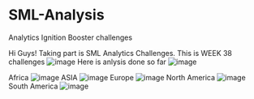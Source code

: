 # SML-Analysis
Analytics Ignition Booster challenges

Hi Guys!
Taking part is SML Analytics Challenges. 
This is WEEK 38 challenges
![image](https://user-images.githubusercontent.com/48688451/134427932-37e12b6f-bc8e-42b9-8260-70ada1b8206f.png)
Here is anlysis done so far
![image](https://user-images.githubusercontent.com/48688451/134428048-8ea84909-a02c-4ae1-9ac0-576486d7beac.png)

Africa
![image](https://user-images.githubusercontent.com/48688451/134428101-131f64ae-2ca8-4056-88dc-198cc1702594.png)
ASIA
![image](https://user-images.githubusercontent.com/48688451/134428167-fb81a297-a16b-4bff-9b1f-0b04e0a69876.png)
Europe
![image](https://user-images.githubusercontent.com/48688451/134428218-47592c98-3684-450f-8dae-723ca3b82dde.png)
North America
![image](https://user-images.githubusercontent.com/48688451/134428261-2ebd1dbf-78a3-4fd3-b4a4-1c9c8ff60f9c.png)
South America
![image](https://user-images.githubusercontent.com/48688451/134428301-6794781f-ff9e-4ef6-bcc9-abfe48ce2f98.png)
